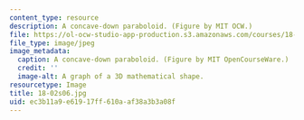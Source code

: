 ```yaml
---
content_type: resource
description: A concave-down paraboloid. (Figure by MIT OCW.)
file: https://ol-ocw-studio-app-production.s3.amazonaws.com/courses/18-02-multivariable-calculus-spring-2006/ec3b11a9e61917ff610aaf38a3b3a08f_18-02s06.jpg
file_type: image/jpeg
image_metadata:
  caption: A concave-down paraboloid. (Figure by MIT OpenCourseWare.)
  credit: ''
  image-alt: A graph of a 3D mathematical shape.
resourcetype: Image
title: 18-02s06.jpg
uid: ec3b11a9-e619-17ff-610a-af38a3b3a08f
---
```

